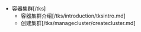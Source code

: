 * 容器集群[/tks]
  - 容器集群介绍[/tks/introduction/tksintro.md]
  - 创建集群[/tks/managecluster/createcluster.md]